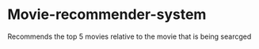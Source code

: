 # Movie-recommender-system
Recommends the top 5 movies relative to the movie that is being searcged
